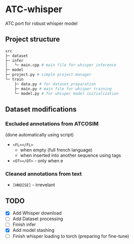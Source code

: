 # ATC-whisper
ATC port for robust whisper model

## Project structure

``` python
src
├─ dataset
├─ infer
│   └─ main.cpp # main file for whisper inference 
├─ model
├─ project.py # simple project manager
└─ train
    ├─ data.py # for dataset preparation
    ├─ main.py # main file for whisper training
    └─ model.py # for whisper model initialization
```

## Dataset modifications

### Excluded annotations from ATCOSIM
(done automatically using script)

- `<FL></FL>`
    - when empty (full french language)
    - when inserted into another sequence using <FL> tags
- `<OT></OT>` - only when e

### Cleaned annotations from text
- `[HNOISE]` - irrevelant

## TODO

- [x] Add Whisper download
- [ ] Add Dataset processing
- [ ] Finish infer
- [x] Add model stashing
- [ ] Finish whisper loading to torch (preparing for fine-tune)